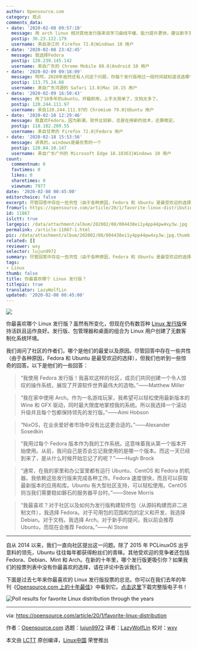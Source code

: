 ```yaml
---
author: Opensource.com
category: 观点
comments_data:
- date: '2020-02-08 09:57:10'
  message: 用 arch linux 相对其他发行版来说学习曲线平缓、能力提升更快，建议新手及入门后使用。省去了编译的繁杂，同时又展现了 linux 下各组件的细节。赞！
  postip: 36.23.122.179
  username: 来自浙江的 Firefox 72.0|Windows 10 用户
- date: '2020-02-08 23:42:45'
  message: 我选择Fedora
  postip: 120.239.145.142
  username: 来自广东的 Chrome Mobile 80.0|Android 10 用户
- date: '2020-02-09 09:18:09'
  message: 呵呵，2020年居然还有人问这个问题，你每个发行版用过一段时间就知道该选哪个了
  postip: 113.75.24.68
  username: 来自广东河源的 Safari 13.0|Mac 10.15 用户
- date: '2020-02-09 16:50:43'
  message: 用了10多年的ubuntu，开箱即用，上手太简单了，文档太多了。
  postip: 120.244.111.97
  username: 来自120.244.111.97的 Chromium 79.0|Ubuntu 用户
- date: '2020-02-10 12:29:46'
  message: 我喜欢Fedora，因为新潮，软件比较新，总是在用新的技术，还算稳定。
  postip: 118.182.209.55
  username: 来自甘肃的 Firefox 72.0|Fedora 用户
- date: '2020-02-18 15:53:56'
  message: 讲真的，windows是最优秀的一个
  postip: 120.84.10.147
  username: 来自广东广州的 Microsoft Edge 18.18363|Windows 10 用户
count:
  commentnum: 6
  favtimes: 0
  likes: 0
  sharetimes: 0
  viewnum: 7977
date: '2020-02-08 00:45:00'
editorchoice: false
excerpt: 尽管回答中存在一些共性（由于各种原因，Fedora 和 Ubuntu 是最受欢迎的选择），但我们也听到一些惊奇的回答。
fromurl: https://opensource.com/article/20/1/favorite-linux-distribution
id: 11867
islctt: true
largepic: /data/attachment/album/202002/08/004438ei1y4pp44pw4xy3w.jpg
permalink: /article-11867-1.html
pic: /data/attachment/album/202002/08/004438ei1y4pp44pw4xy3w.jpg.thumb.jpg
related: []
reviewer: wxy
selector: lujun9972
summary: 尽管回答中存在一些共性（由于各种原因，Fedora 和 Ubuntu 是最受欢迎的选择），但我们也听到一些惊奇的回答。
tags:
- Linux
thumb: false
title: 你最喜欢哪个 Linux 发行版？
titlepic: true
translator: LazyWolfLin
updated: '2020-02-08 00:45:00'
---
```


![](/data/attachment/album/202002/08/004438ei1y4pp44pw4xy3w.jpg)


你最喜欢哪个 Linux 发行版？虽然有所变化，但现在仍有数百种 [Linux 发行版](https://distrowatch.com/)保持活跃且运作良好。发行版、包管理器和桌面的组合为 Linux 用户创建了无数客制化系统环境。


我们询问了社区的作者们，哪个是他们的最爱以及原因。尽管回答中存在一些共性（由于各种原因，Fedora 和 Ubuntu 是最受欢迎的选择），但我们也听到一些惊奇的回答。以下是他们的一些回答：



> 
> “我使用 Fedora 发行版！我喜欢这样的社区，成员们共同创建一个令人惊叹的操作系统，展现了开源软件世界最伟大的造物。”——Matthew Miller
> 
> 
> 



> 
> “我在家中使用 Arch。作为一名游戏玩家，我希望可以轻松使用最新版本的 Wine 和 GFX 驱动，同时最大限度地掌控我的系统。所以我选择一个滚动升级并且每个包都保持领先的发行版。”——Aimi Hobson
> 
> 
> 



> 
> “NixOS，在业余爱好者市场中没有比这更合适的。”——Alexander Sosedkin
> 
> 
> 



> 
> “我用过每个 Fedora 版本作为我的工作系统。这意味着我从第一个版本开始使用。从前，我问自己是否会忘记我使用的是哪一个版本。而这一天已经到来了，是从什么时候开始忘记了的呢？”——Hugh Brock
> 
> 
> 



> 
> “通常，在我的家里和办公室里都有运行 Ubuntu、CentOS 和 Fedora 的机器。我依赖这些发行版来完成各种工作。Fedora 速度很快，而且可以获取最新版本的应用和库。Ubuntu 有大型社区支持，可以轻松使用。CentOS 则当我们需要稳如磐石的服务器平台时。”——Steve Morris
> 
> 
> 



> 
> “我最喜欢？对于社区以及如何为发行版构建软件包（从源码构建而非二进制文件），我选择 Fedora。对于可用包的范围和包的定义和开发，我选择 Debian。对于文档，我选择 Arch。对于新手的提问，我以前会推荐 Ubuntu，而现在会推荐 Fedora。”——Al Stone
> 
> 
> 




---


自从 2014 以来，我们一直向社区提出这一问题。除了 2015 年 PCLinuxOS 出乎意料的领先，Ubuntu 往往每年都获得粉丝们的青睐。其他受欢迎的竞争者还包括 Fedora、Debian、Mint 和 Arch。在新的十年里，哪个发行版更吸引你？如果我们的投票列表中没有你最喜欢的选择，请在评论中告诉我们。


下面是过去七年来你最喜欢的 Linux 发行版投票的总览。你可以在我们去年的年刊《[Opensource.com 上的十年最佳](https://opensource.com/downloads/2019-yearbook-special-edition)》中看到它。[点击这里](https://opensource.com/downloads/2019-yearbook-special-edition)下载完整版电子书！


![Poll results for favorite Linux distribution through the years](/data/attachment/album/202002/08/004632e8ldml8euel1erly.jpg "favorite Linux distribution through the years")




---


via: <https://opensource.com/article/20/1/favorite-linux-distribution>


作者：[Opensource.com](https://opensource.com/users/admin) 选题：[lujun9972](https://github.com/lujun9972) 译者：[LazyWolfLin](https://github.com/LazyWolfLin) 校对：[wxy](https://github.com/wxy)


本文由 [LCTT](https://github.com/LCTT/TranslateProject) 原创编译，[Linux中国](https://linux.cn/) 荣誉推出